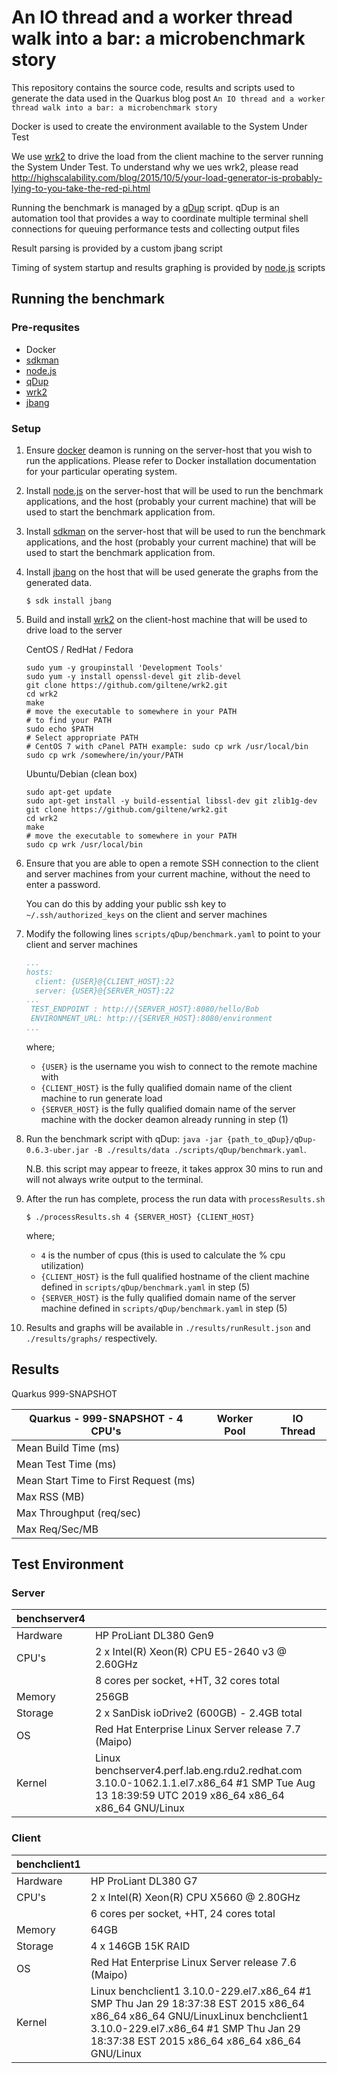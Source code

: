 # An IO thread and a worker thread walk into a bar: a microbenchmark story

This repository contains the source code, results and scripts used to generate the data used in the Quarkus blog post `An IO thread and a worker thread walk into a bar: a microbenchmark story`

Docker is used to create the environment available to the System Under Test

We use [wrk2](https://github.com/giltene/wrk2) to drive the load from the client machine to the server running the System Under Test.  To understand why we ues wrk2, please read http://highscalability.com/blog/2015/10/5/your-load-generator-is-probably-lying-to-you-take-the-red-pi.html  

Running the benchmark is managed by a [qDup](https://github.com/Hyperfoil/qDup)  script.  qDup is an automation tool that provides a way to coordinate multiple terminal shell connections for queuing performance tests and collecting output files  

Result parsing is provided by a custom jbang script

Timing of system startup and results graphing is provided by [node.js](https://nodejs.org/en/) scripts

## Running the benchmark

### Pre-requsites

 - Docker
 - [sdkman](https://sdkman.io/)
 - [node.js](https://nodejs.org/en/)
 - [qDup](https://github.com/Hyperfoil/qDup/releases/tag/release-0.6.3)
 - [wrk2](https://github.com/giltene/wrk2)
 - [jbang](https://github.com/maxandersen/jbang)

### Setup

1. Ensure [docker](https://docs.docker.com/get-docker/) deamon is running on the server-host that you wish to run the
   applications. Please refer to Docker installation documentation for your particular operating system.

2. Install [node.js](https://nodejs.org/en/) on the server-host that will be used to run the benchmark applications, and
   the host (probably your current machine) that will be used to start the benchmark application from.

3. Install [sdkman](https://sdkman.io/install) on the server-host that will be used to run the benchmark applications,
   and the host (probably your current machine) that will be used to start the benchmark application from.

4. Install [jbang](https://github.com/maxandersen/jbang) on the host that will be used generate the graphs from the
   generated data.

    ```shell script
    $ sdk install jbang
    ```

4. Build and install [wrk2](https://github.com/giltene/wrk2/wiki/Installing-wrk2-on-Linux) on the client-host machine
   that will be used to drive load to the server

   CentOS / RedHat / Fedora

    ```shell script
    sudo yum -y groupinstall 'Development Tools'
    sudo yum -y install openssl-devel git zlib-devel
    git clone https://github.com/giltene/wrk2.git
    cd wrk2
    make
    # move the executable to somewhere in your PATH
    # to find your PATH
    sudo echo $PATH
    # Select appropriate PATH
    # CentOS 7 with cPanel PATH example: sudo cp wrk /usr/local/bin
    sudo cp wrk /somewhere/in/your/PATH
    ```
    
    Ubuntu/Debian (clean box)
    
    ```shell script
    sudo apt-get update
    sudo apt-get install -y build-essential libssl-dev git zlib1g-dev
    git clone https://github.com/giltene/wrk2.git
    cd wrk2
    make
    # move the executable to somewhere in your PATH
    sudo cp wrk /usr/local/bin
    ```
4. Ensure that you are able to open a remote SSH connection to the client and server machines from your current machine, without the need to enter a password.

    You can do this by adding your public ssh key to `~/.ssh/authorized_keys` on the client and server machines

5. Modify the following lines `scripts/qDup/benchmark.yaml` to point to your client and server machines

    ```yaml
   ...
    hosts:
      client: {USER}@{CLIENT_HOST}:22
      server: {USER}@{SERVER_HOST}:22
   ...
     TEST_ENDPOINT : http://{SERVER_HOST}:8080/hello/Bob
     ENVIRONMENT_URL: http://{SERVER_HOST}:8080/environment
   ...
    ``` 

   where;
   - `{USER}` is the username you wish to connect to the remote machine with
   - `{CLIENT_HOST}` is the fully qualified domain name of the client machine to run generate load
   - `{SERVER_HOST}` is the fully qualified domain name of the server machine with the docker deamon already running in
     step (1)

6. Run the benchmark script with
   qDup: `java -jar {path_to_qDup}/qDup-0.6.3-uber.jar -B ./results/data ./scripts/qDup/benchmark.yaml`.

   N.B. this script may appear to freeze, it takes approx 30 mins to run and will not always write output to the
   terminal.

7. After the run has complete, process the run data with `processResults.sh`

    ```shell script
    $ ./processResults.sh 4 {SERVER_HOST} {CLIENT_HOST}
    ```   

   where;
    - `4` is the number of cpus (this is used to calculate the % cpu utilization)
    - `{CLIENT_HOST}` is the full qualified hostname of the client machine defined in  `scripts/qDup/benchmark.yaml` in step (5)
    - `{SERVER_HOST}` is the fully qualified domain name of the server machine defined in  `scripts/qDup/benchmark.yaml` in step (5)

8. Results and graphs will be available in `./results/runResult.json` and `./results/graphs/` respectively.

## Results 

Quarkus 999-SNAPSHOT

| Quarkus - 999-SNAPSHOT - 4 CPU's | Worker Pool | IO Thread |
| --- | --- | --- |
|Mean Build Time (ms) |  |  |
|Mean Test Time (ms) |  |  |
|Mean Start Time to First Request (ms) |  |  |
|Max RSS (MB) |  |  |
|Max Throughput (req/sec) |  |  |
|Max Req/Sec/MB |  | 


## Test Environment

### Server

| benchserver4 |  |
| --- | --- |
| Hardware | HP ProLiant DL380 Gen9
| CPU's |  2 x Intel(R) Xeon(R) CPU E5-2640 v3 @ 2.60GHz| 
|  | 8 cores per socket, +HT, 32 cores total |
| Memory | 256GB |
| Storage | 2 x SanDisk ioDrive2 (600GB) - 2.4GB total |
|OS | Red Hat Enterprise Linux Server release 7.7 (Maipo) |
| Kernel | Linux benchserver4.perf.lab.eng.rdu2.redhat.com 3.10.0-1062.1.1.el7.x86_64 #1 SMP Tue Aug 13 18:39:59 UTC 2019 x86_64 x86_64 x86_64 GNU/Linux |

### Client

| benchclient1 |  |
| --- | --- |
| Hardware | HP ProLiant DL380 G7
| CPU's |  2 x Intel(R) Xeon(R) CPU X5660  @ 2.80GHz 
|  | 6 cores per socket, +HT, 24 cores total |
| Memory | 64GB |
| Storage | 4 x 146GB 15K RAID |
|OS | Red Hat Enterprise Linux Server release 7.6 (Maipo) |
| Kernel | Linux benchclient1 3.10.0-229.el7.x86_64 #1 SMP Thu Jan 29 18:37:38 EST 2015 x86_64 x86_64 x86_64 GNU/LinuxLinux benchclient1 3.10.0-229.el7.x86_64 #1 SMP Thu Jan 29 18:37:38 EST 2015 x86_64 x86_64 x86_64 GNU/Linux |


